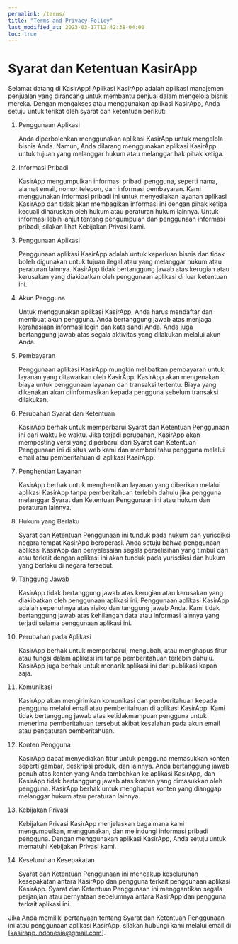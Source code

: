 ```yaml
---
permalink: /terms/
title: "Terms and Privacy Policy"
last_modified_at: 2023-03-17T12:42:38-04:00
toc: true
---
```


# Syarat dan Ketentuan KasirApp

Selamat datang di KasirApp! Aplikasi KasirApp adalah aplikasi manajemen penjualan yang dirancang untuk membantu penjual dalam mengelola bisnis mereka. Dengan mengakses atau menggunakan aplikasi KasirApp, Anda setuju untuk terikat oleh syarat dan ketentuan berikut:

1. Penggunaan Aplikasi
   
   Anda diperbolehkan menggunakan aplikasi KasirApp untuk mengelola bisnis Anda. Namun, Anda dilarang menggunakan aplikasi KasirApp untuk tujuan yang melanggar hukum atau melanggar hak pihak ketiga.

2. Informasi Pribadi
   
   KasirApp mengumpulkan informasi pribadi pengguna, seperti nama, alamat email, nomor telepon, dan informasi pembayaran. Kami menggunakan informasi pribadi ini untuk menyediakan layanan aplikasi KasirApp dan tidak akan membagikan informasi ini dengan pihak ketiga kecuali diharuskan oleh hukum atau peraturan hukum lainnya. Untuk informasi lebih lanjut tentang pengumpulan dan penggunaan informasi pribadi, silakan lihat Kebijakan Privasi kami.

3. Penggunaan Aplikasi
   
   Penggunaan aplikasi KasirApp adalah untuk keperluan bisnis dan tidak boleh digunakan untuk tujuan ilegal atau yang melanggar hukum atau peraturan lainnya. KasirApp tidak bertanggung jawab atas kerugian atau kerusakan yang diakibatkan oleh penggunaan aplikasi di luar ketentuan ini.

4. Akun Pengguna

   Untuk menggunakan aplikasi KasirApp, Anda harus mendaftar dan membuat akun pengguna. Anda bertanggung jawab atas menjaga kerahasiaan informasi login dan kata sandi Anda. Anda juga bertanggung jawab atas segala aktivitas yang dilakukan melalui akun Anda.

5. Pembayaran

   Penggunaan aplikasi KasirApp mungkin melibatkan pembayaran untuk layanan yang ditawarkan oleh KasirApp. KasirApp akan mengenakan biaya untuk penggunaan layanan dan transaksi tertentu. Biaya yang dikenakan akan diinformasikan kepada pengguna sebelum transaksi dilakukan.

6. Perubahan Syarat dan Ketentuan

   KasirApp berhak untuk memperbarui Syarat dan Ketentuan Penggunaan ini dari waktu ke waktu. Jika terjadi perubahan, KasirApp akan memposting versi yang diperbarui dari Syarat dan Ketentuan Penggunaan ini di situs web kami dan memberi tahu pengguna melalui email atau pemberitahuan di aplikasi KasirApp.

7. Penghentian Layanan

   KasirApp berhak untuk menghentikan layanan yang diberikan melalui aplikasi KasirApp tanpa pemberitahuan terlebih dahulu jika pengguna melanggar Syarat dan Ketentuan Penggunaan ini atau hukum dan peraturan lainnya.
   
8. Hukum yang Berlaku
  
   Syarat dan Ketentuan Penggunaan ini tunduk pada hukum dan yurisdiksi negara tempat KasirApp beroperasi. Anda setuju bahwa penggunaan aplikasi KasirApp dan penyelesaian segala perselisihan yang timbul dari atau terkait dengan aplikasi ini akan tunduk pada yurisdiksi dan hukum yang berlaku di negara tersebut.

9. Tanggung Jawab

   KasirApp tidak bertanggung jawab atas kerugian atau kerusakan yang diakibatkan oleh penggunaan aplikasi ini. Penggunaan aplikasi KasirApp adalah sepenuhnya atas risiko dan tanggung jawab Anda. Kami tidak bertanggung jawab atas kehilangan data atau informasi lainnya yang terjadi selama penggunaan aplikasi ini.

10. Perubahan pada Aplikasi

    KasirApp berhak untuk memperbarui, mengubah, atau menghapus fitur atau fungsi dalam aplikasi ini tanpa pemberitahuan terlebih dahulu. KasirApp juga berhak untuk menarik aplikasi ini dari publikasi kapan saja.

11. Komunikasi

    KasirApp akan mengirimkan komunikasi dan pemberitahuan kepada pengguna melalui email atau pemberitahuan di aplikasi KasirApp. Kami tidak bertanggung jawab atas ketidakmampuan pengguna untuk menerima pemberitahuan tersebut akibat kesalahan pada akun email atau pengaturan pemberitahuan.

12. Konten Pengguna

    KasirApp dapat menyediakan fitur untuk pengguna memasukkan konten seperti gambar, deskripsi produk, dan lainnya. Anda bertanggung jawab penuh atas konten yang Anda tambahkan ke aplikasi KasirApp, dan KasirApp tidak bertanggung jawab atas konten yang dimasukkan oleh pengguna. KasirApp berhak untuk menghapus konten yang dianggap melanggar hukum atau peraturan lainnya.

13. Kebijakan Privasi

    Kebijakan Privasi KasirApp menjelaskan bagaimana kami mengumpulkan, menggunakan, dan melindungi informasi pribadi pengguna. Dengan menggunakan aplikasi KasirApp, Anda setuju untuk mematuhi Kebijakan Privasi kami.

14. Keseluruhan Kesepakatan

    Syarat dan Ketentuan Penggunaan ini mencakup keseluruhan kesepakatan antara KasirApp dan pengguna terkait penggunaan aplikasi KasirApp. Syarat dan Ketentuan Penggunaan ini menggantikan segala perjanjian atau pernyataan sebelumnya antara KasirApp dan pengguna terkait aplikasi ini.

Jika Anda memiliki pertanyaan tentang Syarat dan Ketentuan Penggunaan ini atau penggunaan aplikasi KasirApp, silakan hubungi kami melalui email di [kasirapp.indonesia@gmail.com].
